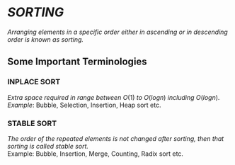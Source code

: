 # _SORTING_
_Arranging elements in a specific order either in ascending or in descending order is known as sorting._

## Some Important Terminologies
### INPLACE SORT
_Extra space required in range between_ $O(1)$ _to_ $O(logn)$ _including_ $O(logn)$.<br>
$Example:$ Bubble, Selection, Insertion, Heap sort etc.

### STABLE SORT
_The order of the repeated elements is not changed after sorting, then that sorting is called stable sort._ <br>
Example: Bubble, Insertion, Merge, Counting, Radix sort etc.
